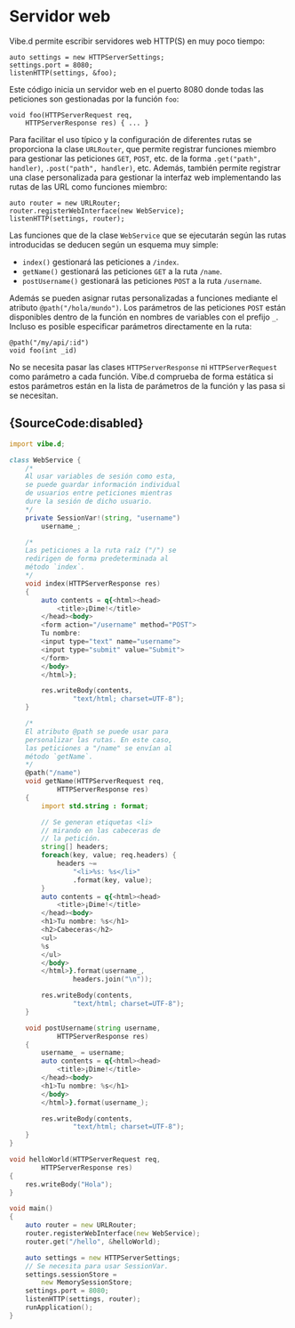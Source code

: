 # Servidor web

Vibe.d permite escribir servidores web HTTP(S) en muy poco tiempo:

    auto settings = new HTTPServerSettings;
    settings.port = 8080;
    listenHTTP(settings, &foo);

Este código inicia un servidor web en el puerto 8080 donde todas las peticiones
son gestionadas por la función `foo`:

    void foo(HTTPServerRequest req,
        HTTPServerResponse res) { ... }

Para facilitar el uso típico y la configuración de diferentes rutas se
proporciona la clase `URLRouter`, que permite registrar funciones miembro para
gestionar las peticiones `GET`, `POST`, etc. de la forma `.get("path", handler)`,
`.post("path", handler)`, etc. Además, también permite registrar una clase
personalizada para gestionar la interfaz web implementando las rutas de las
URL como funciones miembro:

    auto router = new URLRouter;
    router.registerWebInterface(new WebService);
    listenHTTP(settings, router);

Las funciones que de la clase `WebService` que se ejecutarán según las rutas
introducidas se deducen según un esquema muy simple:

* `index()` gestionará las peticiones a `/index`.
* `getName()` gestionará las peticiones `GET` a la ruta `/name`.
* `postUsername()` gestionará las peticiones `POST` a la ruta `/username`.

Además se pueden asignar rutas personalizadas a funciones mediante el atributo
`@path("/hola/mundo")`. Los parámetros de las peticiones `POST` están
disponibles dentro de la función en nombres de variables con el prefijo `_`.
Incluso es posible especificar parámetros directamente en la ruta:

    @path("/my/api/:id")
    void foo(int _id)

No se necesita pasar las clases `HTTPServerResponse` ni `HTTPServerRequest`
como parámetro a cada función. Vibe.d comprueba de forma estática si estos
parámetros están en la lista de parámetros de la función y las pasa si se
necesitan.

## {SourceCode:disabled}

```d
import vibe.d;

class WebService {
    /*
    Al usar variables de sesión como esta,
    se puede guardar información individual
    de usuarios entre peticiones mientras
    dure la sesión de dicho usuario.
    */
    private SessionVar!(string, "username")
        username_;

    /*
    Las peticiones a la ruta raíz ("/") se
    redirigen de forma predeterminada al
    método `index`.
    */
    void index(HTTPServerResponse res)
    {
        auto contents = q{<html><head>
            <title>¡Dime!</title>
        </head><body>
        <form action="/username" method="POST">
        Tu nombre:
        <input type="text" name="username">
        <input type="submit" value="Submit">
        </form>
        </body>
        </html>};

        res.writeBody(contents,
                "text/html; charset=UTF-8");
    }

    /*
    El atributo @path se puede usar para
    personalizar las rutas. En este caso,
    las peticiones a "/name" se envían al
    método `getName`.
    */
    @path("/name")
    void getName(HTTPServerRequest req,
            HTTPServerResponse res)
    {
        import std.string : format;

        // Se generan etiquetas <li>
        // mirando en las cabeceras de
        // la petición.
        string[] headers;
        foreach(key, value; req.headers) {
            headers ~=
                "<li>%s: %s</li>"
                .format(key, value);
        }
        auto contents = q{<html><head>
            <title>¡Dime!</title>
        </head><body>
        <h1>Tu nombre: %s</h1>
        <h2>Cabeceras</h2>
        <ul>
        %s
        </ul>
        </body>
        </html>}.format(username_,
                headers.join("\n"));

        res.writeBody(contents,
                "text/html; charset=UTF-8");
    }

    void postUsername(string username,
            HTTPServerResponse res)
    {
        username_ = username;
        auto contents = q{<html><head>
            <title>¡Dime!</title>
        </head><body>
        <h1>Tu nombre: %s</h1>
        </body>
        </html>}.format(username_);

        res.writeBody(contents,
                "text/html; charset=UTF-8");
    }
}

void helloWorld(HTTPServerRequest req,
        HTTPServerResponse res)
{
    res.writeBody("Hola");
}

void main()
{
    auto router = new URLRouter;
    router.registerWebInterface(new WebService);
    router.get("/hello", &helloWorld);

    auto settings = new HTTPServerSettings;
    // Se necesita para usar SessionVar.
    settings.sessionStore =
        new MemorySessionStore;
    settings.port = 8080;
    listenHTTP(settings, router);
    runApplication();
}
```
